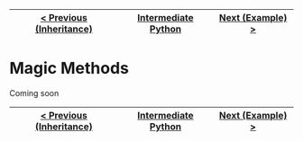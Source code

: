 |[< Previous (Inheritance)](inheritance.md) | [Intermediate Python](../README.md)| [Next (Example) >](example.md) |
|----|----|----|

# Magic Methods

Coming soon

|[< Previous (Inheritance)](inheritance.md) | [Intermediate Python](../README.md)| [Next (Example) >](example.md) |
|----|----|----|